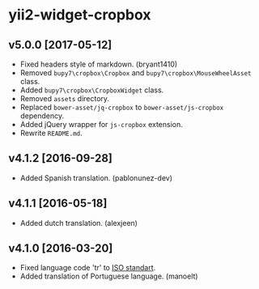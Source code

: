 yii2-widget-cropbox
===================

v5.0.0 [2017-05-12]
-------------------

- Fixed headers style of markdown. (bryant1410)
- Removed `bupy7\cropbox\Cropbox` and `bupy7\cropbox\MouseWheelAsset` class.
- Added `bupy7\cropbox\CropboxWidget` class.
- Removed `assets` directory.
- Replaced `bower-asset/jq-cropbox` to `bower-asset/js-cropbox` dependency.
- Added jQuery wrapper for `js-cropbox` extension.
- Rewrite `README.md`.

v4.1.2 [2016-09-28]
-------------------

- Added Spanish translation. (pablonunez-dev)

v4.1.1 [2016-05-18]
-------------------

- Added dutch translation. (alexjeen)

v4.1.0 [2016-03-20]
-------------------

- Fixed language code 'tr' to [ISO standart](https://www.iso.org/obp/ui/#iso:code:3166:TR).
- Added translation of Portuguese language. (manoelt)
